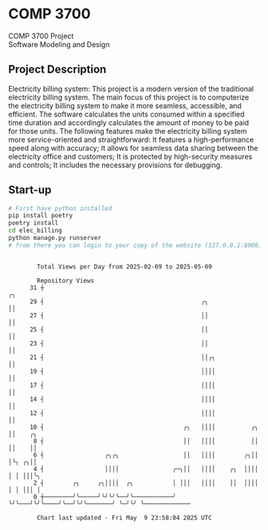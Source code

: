 # COMP 3700
COMP 3700 Project  
Software Modeling and Design
## Project Description
Electricity billing system: This project is a modern version of the traditional electricity billing system. The main focus of this project is to computerize the electricity billing system to make it more seamless, accessible, and efficient. The software calculates the units consumed within a specified time duration and accordingly calculates the amount of money to be paid for those units. The following features make the electricity billing system more service-oriented and straightforward: It features a high-performance speed along with accuracy; It allows for seamless data sharing between the electricity office and customers; It is protected by high-security measures and controls; It includes the necessary provisions for debugging.

## Start-up
```bash
# First have python installed
pip install poetry
poetry install
cd elec_billing
python manage.py runserver
# from there you can login to your copy of the website (127.0.0.1:8000), default creds are admin/admin
```

```

        Total Views per Day from 2025-02-09 to 2025-05-09

        Repository Views
      31 ┼                                                                   ╭╮
      29 ┤                                            ╭╮                     ││
      27 ┤                                            ││                     ││
      25 ┤                                            ││                     ││
      23 ┤                                            ││                     ││
      21 ┤                                            ││╭╮                   ││
      19 ┤                                            ││││                   ││
      17 ┤                                            ││││                   ││
      14 ┤                                            ││││                   ││
      12 ┤                                            ││││                   ││
      10 ┤                                       ╭╮   ││││          ╭╮       ││    ╭╮
       8 ┤                                       ││   ││││          ││       ││    ││
       6 ┤                 ╭╮╭╮                  ││   ││││        ╭╮││       │╰╮ ╭╮││
       4 ┤                 ││││               ╭─╮││   ││││    ╭╮  ││││       │ │ │││╰╮
       2 ┤        ╭╮     ╭╮││││  ╭╮           │ │││   ││││    ││  ││││       │ │ │││ │
       0 ┼────────╯╰─────╯╰╯╰╯╰──╯╰───────────╯ ╰╯╰───╯╰╯╰────╯╰──╯╰╯╰───────╯ ╰─╯╰╯ ╰─────────────

        Chart last updated - Fri May  9 23:58:04 2025 UTC
        
```
